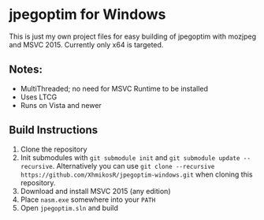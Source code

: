 # jpegoptim for Windows

This is just my own project files for easy building of jpegoptim with mozjpeg and MSVC 2015.
Currently only x64 is targeted.

## Notes:

* MultiThreaded; no need for MSVC Runtime to be installed
* Uses LTCG
* Runs on Vista and newer

## Build Instructions

1. Clone the repository
2. Init submodules with `git submodule init` and `git submodule update --recursive`. Alternatively you can use `git clone --recursive https://github.com/XhmikosR/jpegoptim-windows.git` when cloning this repository.
2. Download and install MSVC 2015 (any edition)
3. Place `nasm.exe` somewhere into your `PATH`
4. Open `jpegoptim.sln` and build
